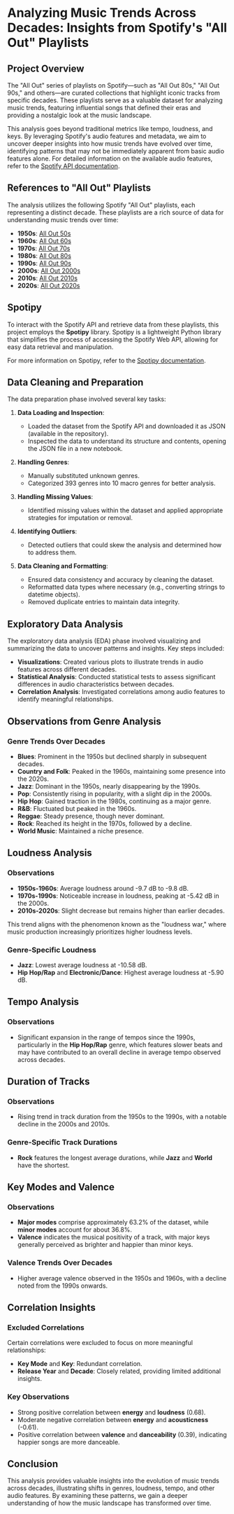 # Analyzing Music Trends Across Decades: Insights from Spotify's "All Out" Playlists

## Project Overview

The "All Out" series of playlists on Spotify—such as "All Out 80s," "All Out 90s," and others—are curated collections that highlight iconic tracks from specific decades. These playlists serve as a valuable dataset for analyzing music trends, featuring influential songs that defined their eras and providing a nostalgic look at the music landscape.

This analysis goes beyond traditional metrics like tempo, loudness, and keys. By leveraging Spotify's audio features and metadata, we aim to uncover deeper insights into how music trends have evolved over time, identifying patterns that may not be immediately apparent from basic audio features alone. For detailed information on the available audio features, refer to the [Spotify API documentation](https://developer.spotify.com/documentation/web-api/).

 ## References to "All Out" Playlists

The analysis utilizes the following Spotify "All Out" playlists, each representing a distinct decade. These playlists are a rich source of data for understanding music trends over time:

- **1950s**: [All Out 50s](spotify:playlist:37i9dQZF1DWSV3Tk4GO2fq)
- **1960s**: [All Out 60s](spotify:playlist:37i9dQZF1DXaKIA8E7WcJj)
- **1970s**: [All Out 70s](spotify:playlist:37i9dQZF1DWTJ7xPn4vNaz)
- **1980s**: [All Out 80s](spotify:playlist:37i9dQZF1DX4UtSsGT1Sbe)
- **1990s**: [All Out 90s](spotify:playlist:37i9dQZF1DXbTxeAdrVG2l)
- **2000s**: [All Out 2000s](spotify:playlist:37i9dQZF1DX4o1oenSJRJd)
- **2010s**: [All Out 2010s](spotify:playlist:37i9dQZF1DX5Ejj0EkURtP)
- **2020s**: [All Out 2020s](spotify:playlist:37i9dQZF1DX2M1RktxUUHG)

## Spotipy

To interact with the Spotify API and retrieve data from these playlists, this project employs the **Spotipy** library. Spotipy is a lightweight Python library that simplifies the process of accessing the Spotify Web API, allowing for easy data retrieval and manipulation.

For more information on Spotipy, refer to the [Spotipy documentation](https://spotipy.readthedocs.io/en/2.19.0/).

## Data Cleaning and Preparation

The data preparation phase involved several key tasks:

1. **Data Loading and Inspection**:
   - Loaded the dataset from the Spotify API and downloaded it as JSON (available in the repository).
   - Inspected the data to understand its structure and contents, opening the JSON file in a new notebook.

2. **Handling Genres**:
   - Manually substituted unknown genres.
   - Categorized 393 genres into 10 macro genres for better analysis.

3. **Handling Missing Values**:
   - Identified missing values within the dataset and applied appropriate strategies for imputation or removal.

4. **Identifying Outliers**:
   - Detected outliers that could skew the analysis and determined how to address them.

5. **Data Cleaning and Formatting**:
   - Ensured data consistency and accuracy by cleaning the dataset.
   - Reformatted data types where necessary (e.g., converting strings to datetime objects).
   - Removed duplicate entries to maintain data integrity.

## Exploratory Data Analysis

The exploratory data analysis (EDA) phase involved visualizing and summarizing the data to uncover patterns and insights. Key steps included:

- **Visualizations**: Created various plots to illustrate trends in audio features across different decades.
- **Statistical Analysis**: Conducted statistical tests to assess significant differences in audio characteristics between decades.
- **Correlation Analysis**: Investigated correlations among audio features to identify meaningful relationships.


## Observations from Genre Analysis

### Genre Trends Over Decades
- **Blues**: Prominent in the 1950s but declined sharply in subsequent decades.
- **Country and Folk**: Peaked in the 1960s, maintaining some presence into the 2020s.
- **Jazz**: Dominant in the 1950s, nearly disappearing by the 1990s.
- **Pop**: Consistently rising in popularity, with a slight dip in the 2000s.
- **Hip Hop**: Gained traction in the 1980s, continuing as a major genre.
- **R&B**: Fluctuated but peaked in the 1960s.
- **Reggae**: Steady presence, though never dominant.
- **Rock**: Reached its height in the 1970s, followed by a decline.
- **World Music**: Maintained a niche presence.

## Loudness Analysis

### Observations
- **1950s-1960s**: Average loudness around -9.7 dB to -9.8 dB.
- **1970s-1990s**: Noticeable increase in loudness, peaking at -5.42 dB in the 2000s.
- **2010s-2020s**: Slight decrease but remains higher than earlier decades.

This trend aligns with the phenomenon known as the "loudness war," where music production increasingly prioritizes higher loudness levels.

### Genre-Specific Loudness
- **Jazz**: Lowest average loudness at -10.58 dB.
- **Hip Hop/Rap** and **Electronic/Dance**: Highest average loudness at -5.90 dB.

## Tempo Analysis

### Observations
- Significant expansion in the range of tempos since the 1990s, particularly in the **Hip Hop/Rap** genre, which features slower beats and may have contributed to an overall decline in average tempo observed across decades.

## Duration of Tracks

### Observations
- Rising trend in track duration from the 1950s to the 1990s, with a notable decline in the 2000s and 2010s.

### Genre-Specific Track Durations
- **Rock** features the longest average durations, while **Jazz** and **World** have the shortest.

## Key Modes and Valence

### Observations
- **Major modes** comprise approximately 63.2% of the dataset, while **minor modes** account for about 36.8%.
- **Valence** indicates the musical positivity of a track, with major keys generally perceived as brighter and happier than minor keys.

### Valence Trends Over Decades
- Higher average valence observed in the 1950s and 1960s, with a decline noted from the 1990s onwards.

## Correlation Insights

### Excluded Correlations
Certain correlations were excluded to focus on more meaningful relationships:
- **Key Mode** and **Key**: Redundant correlation.
- **Release Year** and **Decade**: Closely related, providing limited additional insights.

### Key Observations
- Strong positive correlation between **energy** and **loudness** (0.68).
- Moderate negative correlation between **energy** and **acousticness** (-0.61).
- Positive correlation between **valence** and **danceability** (0.39), indicating happier songs are more danceable.

## Conclusion

This analysis provides valuable insights into the evolution of music trends across decades, illustrating shifts in genres, loudness, tempo, and other audio features. By examining these patterns, we gain a deeper understanding of how the music landscape has transformed over time.
